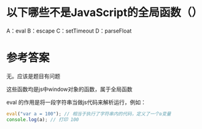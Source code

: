 # 以下哪些不是JavaScript的全局函数（）

A：eval    B：escape   C：setTimeout  D：parseFloat

# 参考答案

无。应该是题目有问题

这些函数均是js中window对象的函数，属于全局函数

eval 的作用是将一段字符串当做js代码来解析运行，例如：


```js
eval("var a = 100"); // 相当于执行了字符串内的代码，定义了一个a变量
console.log(a); // 打印 100
```

